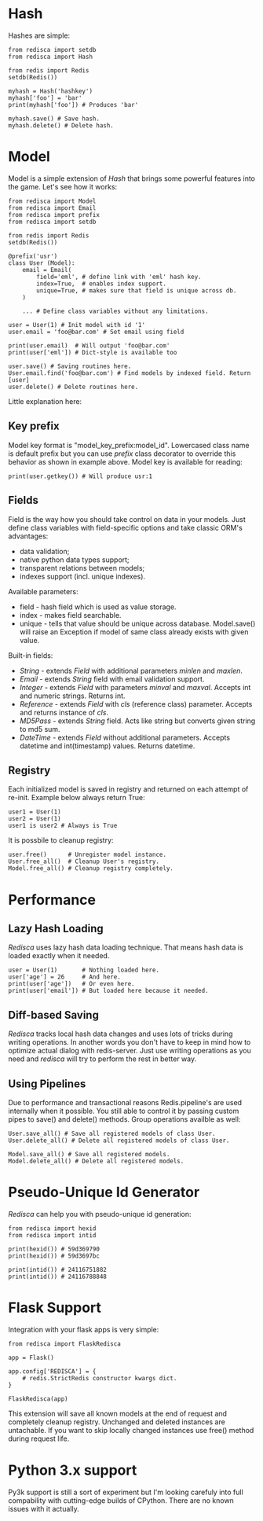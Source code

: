 # Hash

Hashes are simple:

	from redisca import setdb
	from redisca import Hash
	
	from redis import Redis
	setdb(Redis())
	
	myhash = Hash('hashkey')
	myhash['foo'] = 'bar'
	print(myhash['foo']) # Produces 'bar'
	
	myhash.save() # Save hash.
	myhash.delete() # Delete hash.

# Model

Model is a simple extension of *Hash* that brings some powerful features into the game. Let's see how it works:

	from redisca import Model
	from redisca import Email
	from redisca import prefix
	from redisca import setdb
	
	from redis import Redis
	setdb(Redis())
	
	@prefix('usr')
	class User (Model):
		email = Email(
			field='eml', # define link with 'eml' hash key.
			index=True,  # enables index support.
			unique=True, # makes sure that field is unique across db.
		)
	
		... # Define class variables without any limitations.
	
	user = User(1) # Init model with id '1'
	user.email = 'foo@bar.com' # Set email using field
	
	print(user.email)  # Will output 'foo@bar.com'
	print(user['eml']) # Dict-style is available too
	
	user.save() # Saving routines here.
	User.email.find('foo@bar.com') # Find models by indexed field. Return [user]
	user.delete() # Delete routines here.

Little explanation here:

## Key prefix

Model key format is "model_key_prefix:model_id".
Lowercased class name is default prefix but you can use *prefix* class decorator to override this behavior as shown in example above. Model key is available for reading:

	print(user.getkey()) # Will produce usr:1

## Fields

Field is the way how you should take control on data in your models. Just define class variables with field-specific options and take classic ORM's advantages:

* data validation;
* native python data types support;
* transparent relations between models;
* indexes support (incl. unique indexes).

Available parameters:

* field - hash field which is used as value storage.
* index - makes field searchable.
* unique - tells that value should be unique across database. Model.save() will raise an Exception if model of same class already exists with given value.

Built-in fields:

* *String* - extends *Field* with additional parameters *minlen* and *maxlen*.
* *Email* - extends *String* field with email validation support.
* *Integer* - extends *Field* with parameters *minval* and *maxval*. Accepts int and numeric strings. Returns int.
* *Reference* - extends *Field* with *cls* (reference class) parameter. Accepts and returns instance of *cls*.
* *MD5Pass* - extends *String* field. Acts like string but converts given string to md5 sum.
* *DateTime* - extends *Field* without additional parameters. Accepts datetime and int(timestamp) values. Returns datetime.

## Registry

Each initialized model is saved in registry and returned on each attempt of re-init. Example below always return True:

	user1 = User(1)
	user2 = User(1)
	user1 is user2 # Always is True

It is possbile to cleanup registry:

	user.free()      # Unregister model instance.
	User.free_all()  # Cleanup User's registry.
	Model.free_all() # Cleanup registry completely.

# Performance

## Lazy Hash Loading

*Redisca* uses lazy hash data loading technique. That means hash data is loaded exactly when it needed.

	user = User(1)       # Nothing loaded here.
	user['age'] = 26     # And here.
	print(user['age'])   # Or even here.
	print(user['email']) # But loaded here because it needed.

## Diff-based Saving

*Redisca* tracks local hash data changes and uses lots of tricks during writing operations. In another words you don't have to keep in mind how to optimize actual dialog with redis-server. Just use writing operations as you need and *redisca* will try to perform the rest in better way.

## Using Pipelines

Due to performance and transactional reasons Redis.pipeline's are used internally when it possible. You still able to control it by passing custom pipes to save() and delete() methods. Group operations availble as well:

	User.save_all() # Save all registered models of class User.
	User.delete_all() # Delete all registered models of class User.
	
	Model.save_all() # Save all registered models.
	Model.delete_all() # Delete all registered models.

# Pseudo-Unique Id Generator

*Redisca* can help you with pseudo-unique id generation:

	from redisca import hexid
	from redisca import intid
	
	print(hexid()) # 59d369790
	print(hexid()) # 59d3697bc
	
	print(intid()) # 24116751882
	print(intid()) # 24116788848

# Flask Support

Integration with your flask apps is very simple:

	from redisca import FlaskRedisca
	
	app = Flask()
	
	app.config['REDISCA'] = {
		# redis.StrictRedis constructor kwargs dict.
	}
	
	FlaskRedisca(app)

This extension will save all known models at the end of request and completely cleanup registry.
Unchanged and deleted instances are untachable. If you want to skip locally changed instances use free() method during request life.

# Python 3.x support

Py3k support is still a sort of experiment but I'm looking carefuly into full compability with cutting-edge builds of CPython. There are no known issues with it actually.
